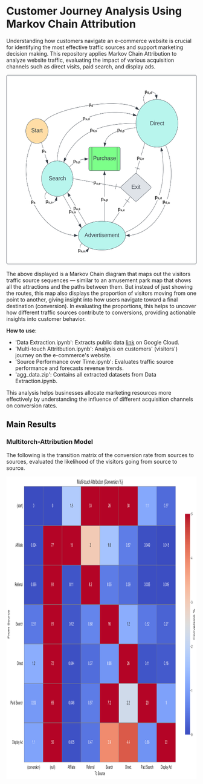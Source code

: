 # Customer Journey Analysis Using Markov Chain Attribution
Understanding how customers navigate an e-commerce website is crucial for identifying the most effective traffic sources and support marketing decision making. This repository applies Markov Chain Attribution to analyze website traffic, evaluating the impact of various acquisition channels such as direct visits, paid search, and display ads. 

<p align="center">
    <img src="MarkovChainDiagram.svg" width="600" height="500" />
</p>

The above displayed is a Markov Chain diagram that maps out the visitors traffic source sequences — similar to an amusement park map that shows all the attractions and the paths between them. But instead of just showing the routes, this map also displays the proportion of visitors moving from one point to another, giving insight into how users navigate toward a final destination (conversion). In evaluating the proportions, this helps to uncover how different traffic sources contribute to conversions, providing actionable insights into customer behavior.

**How to use**:

- 'Data Extraction.ipynb': Extracts public data [link](https://bigquery.cloud.google.com/table/bigquery-public-data:google_analytics_sample.ga_sessions_20170801) on Google Cloud.
- 'Multi-touch Attritbution.ipynb': Analysis on customers' (visitors') journey on the e-commerce's website.
- 'Source Performance over Time.ipynb':  Evaluates traffic source performance and forecasts revenue trends.
- 'agg_data.zip': Contains all extracted datasets from Data Extraction.ipynb.

This analysis helps businesses allocate marketing resources more effectively by understanding the influence of different acquisition channels on conversion rates.

## Main Results
### Multitorch-Attribution Model
The following is the transition matrix of the conversion rate from sources to sources, evaluated the likelihood of the visitors going from source to source. 
<p align="center">
    <img src="transition_matrix.svg" width="1000" height="800" />
</p>

